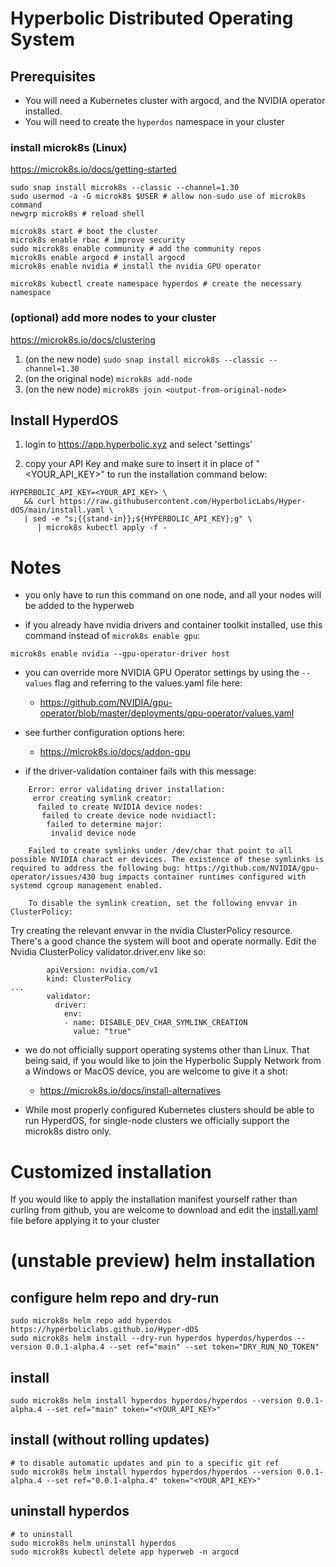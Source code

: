 # Hyperbolic Distributed Operating System

## Prerequisites

- You will need a Kubernetes cluster with argocd, and the NVIDIA operator installed.
- You will need to create the `hyperdos` namespace in your cluster

### install microk8s (Linux)

<https://microk8s.io/docs/getting-started>

``` shell
sudo snap install microk8s --classic --channel=1.30
sudo usermod -a -G microk8s $USER # allow non-sudo use of microk8s command
newgrp microk8s # reload shell

microk8s start # boot the cluster
microk8s enable rbac # improve security
sudo microk8s enable community # add the community repos
microk8s enable argocd # install argocd
microk8s enable nvidia # install the nvidia GPU operator

microk8s kubectl create namespace hyperdos # create the necessary namespace
```

### (optional) add more nodes to your cluster

<https://microk8s.io/docs/clustering>

1. (on the new node) `sudo snap install microk8s --classic --channel=1.30`
2. (on the original node) `microk8s add-node`
3. (on the new node) `microk8s join <output-from-original-node>`

## Install HyperdOS

1. login to <https://app.hyperbolic.xyz> and select 'settings'

2. copy your API Key and make sure to insert it in place of "<YOUR_API_KEY>" to run the installation command below:

``` shell
HYPERBOLIC_API_KEY=<YOUR_API_KEY> \
   && curl https://raw.githubusercontent.com/HyperbolicLabs/Hyper-dOS/main/install.yaml \
   | sed -e "s;{{stand-in}};${HYPERBOLIC_API_KEY};g" \
      | microk8s kubectl apply -f -
```

# Notes

- you only have to run this command on one node, and all your nodes will be added to the hyperweb

- if you already have nvidia drivers and container toolkit installed, use this command instead of `microk8s enable gpu`:

``` shell
microk8s enable nvidia --gpu-operator-driver host
```

  - you can override more NVIDIA GPU Operator settings by using the `--values` flag and referring to the values.yaml file here:
    - <https://github.com/NVIDIA/gpu-operator/blob/master/deployments/gpu-operator/values.yaml>

  - see further configuration options here:
    - <https://microk8s.io/docs/addon-gpu>

  - if the driver-validation container fails with this message:

``` shell
    Error: error validating driver installation:
     error creating symlink creator:
      failed to create NVIDIA device nodes:
       failed to create device node nvidiactl:
        failed to determine major:
         invalid device node

    Failed to create symlinks under /dev/char that point to all possible NVIDIA charact er devices. The existence of these symlinks is required to address the following bug: https://github.com/NVIDIA/gpu-operator/issues/430 bug impacts container runtimes configured with systemd cgroup management enabled.

    To disable the symlink creation, set the following envvar in ClusterPolicy:
```

Try creating the relevant envvar in the nvidia ClusterPolicy resource. There's a good chance the system will boot and operate normally. Edit the Nvidia ClusterPolicy validator.driver.env like so:

``` shell
        apiVersion: nvidia.com/v1
        kind: ClusterPolicy
...
        validator:
          driver:
            env:
            - name: DISABLE_DEV_CHAR_SYMLINK_CREATION
              value: "true"
```

- we do not officially support operating systems other than Linux. That being said, if you would like to join the Hyperbolic Supply Network from a Windows or MacOS device, you are welcome to give it a shot:
  - <https://microk8s.io/docs/install-alternatives>


- While most properly configured Kubernetes clusters should be able to run HyperdOS, for single-node clusters we officially support the microk8s distro only.


# Customized installation

If you would like to apply the installation manifest yourself rather than curling from github, you are welcome to download and edit the [install.yaml](install.yaml) file before applying it to your cluster


# (unstable preview) helm installation


## configure helm repo and dry-run
```shell
sudo microk8s helm repo add hyperdos https://hyperboliclabs.github.io/Hyper-dOS
sudo microk8s helm install --dry-run hyperdos hyperdos/hyperdos --version 0.0.1-alpha.4 --set ref="main" --set token="DRY_RUN_NO_TOKEN"
```


## install
``` shell
sudo microk8s helm install hyperdos hyperdos/hyperdos --version 0.0.1-alpha.4 --set ref="main" token="<YOUR_API_KEY>"
```

## install (without rolling updates)
``` shell
# to disable automatic updates and pin to a specific git ref
sudo microk8s helm install hyperdos hyperdos/hyperdos --version 0.0.1-alpha.4 --set ref="0.0.1-alpha.4" token="<YOUR_API_KEY>"
```

## uninstall hyperdos
```shell
# to uninstall
sudo microk8s helm uninstall hyperdos
sudo microk8s kubectl delete app hyperweb -n argocd
```

